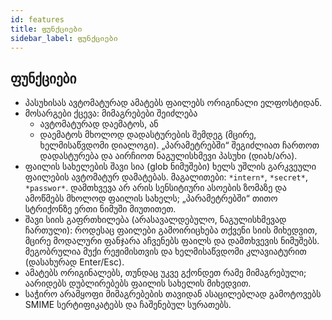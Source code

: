 ```yaml
---
id: features
title: ფუნქციები
sidebar_label: ფუნქციები
---
```


## ფუნქციები

- პასუხისას ავტომატურად ამატებს ფაილებს ორიგინალი ელფოსტიდან.
- მოსარგები ქცევა: მიმაგრებები შეიძლება
  - ავტომატურად დაემატოს, ან
  - დაემატოს მხოლოდ დადასტურების შემდეგ (მცირე, ხელმისაწვდომი დიალოგი). „პარამეტრებში“ შეგიძლიათ ჩართოთ დადასტურება და აირჩიოთ ნაგულისხმევი პასუხი (დიახ/არა).
- ფაილის სახელების შავი სია (glob ნიმუშები) ხელს უშლის გარკვეული ფაილების ავტომატურ დამატებას. მაგალითები: `*intern*`, `*secret*`, `*passwor*`.
  დამთხვევა არ არის სენსიტიური ასოების ზომაზე და ამოწმებს მხოლოდ ფაილის სახელს; „პარამეტრებში“ თითო სტრიქონზე ერთი ნიმუში მიუთითეთ.
- შავი სიის გაფრთხილება (არასავალდებულო, ნაგულისხმევად ჩართული): როდესაც ფაილები გამოირიცხება თქვენი სიის მიხედვით, მცირე მოდალური ფანჯარა აჩვენებს ფაილს და დამთხვევის ნიმუშებს. მეგობრულია მუქი რეჟიმისთვის და ხელმისაწვდომი კლავიატურით (დასახურად Enter/Esc).
- ამატებს ორიგინალებს, თუნდაც უკვე გქონდეთ რამე მიმაგრებული; აარიდებს დუბლირებებს ფაილის სახელის მიხედვით.
- საჭირო არამყოფი მიმაგრებების თავიდან ასაცილებლად გამოტოვებს SMIME სერტიფიკატებს და ჩაშენებულ სურათებს.

